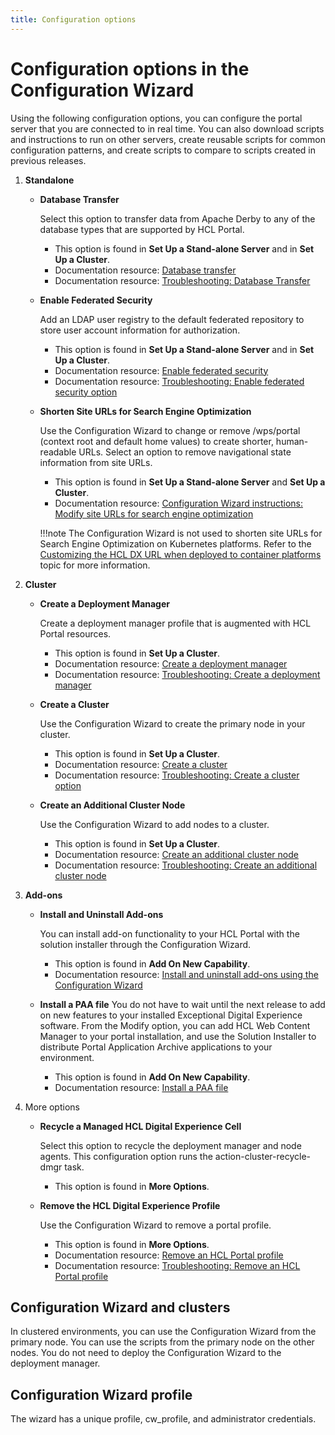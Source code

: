 ```yaml
---
title: Configuration options
---
```


# Configuration options in the Configuration Wizard

Using the following configuration options, you can configure the portal server that you are connected to in real time. You can also download scripts and instructions to run on other servers, create reusable scripts for common configuration patterns, and create scripts to compare to scripts created in previous releases.

1. **Standalone**
    -   **Database Transfer**

        Select this option to transfer data from Apache Derby to any of the database types that are supported by HCL Portal.

        -   This option is found in **Set Up a Stand-alone Server** and in **Set Up a Cluster**.
        -   Documentation resource: [Database transfer](../../../../../get_started/plan_deployment/traditional_deployment/roadmaps/rm_install_deployment/rm_web_content_dev.md#transferring-your-database)
        -   Documentation resource: [Troubleshooting: Database Transfer](../../../../../deployment/manage/troubleshooting/troubleshooting_configwizard/troubleshooting_db_transfer/index.md)

    -   **Enable Federated Security**

        Add an LDAP user registry to the default federated repository to store user account information for authorization.

        -   This option is found in **Set Up a Stand-alone Server** and in **Set Up a Cluster**.
        -   Documentation resource: [Enable federated security](../../../../../deployment/manage/security/people/authentication/user_registry/cw_ldap.md)
        -   Documentation resource: [Troubleshooting: Enable federated security option](../../../../../deployment/manage/troubleshooting/troubleshooting_configwizard/cw_ldap.md)

    -   **Shorten Site URLs for Search Engine Optimization**

        Use the Configuration Wizard to change or remove /wps/portal (context root and default home values) to create shorter, human-readable URLs. Select an option to remove navigational state information from site URLs.

        -   This option is found in **Set Up a Stand-alone Server** and **Set Up a Cluster**.
        -   Documentation resource: [Configuration Wizard instructions: Modify site URLs for search engine optimization](../../../../../deployment/manage/troubleshooting/troubleshooting_configwizard/cw_shorten_url_seo_ts.md)
        
        !!!note
            The Configuration Wizard is not used to shorten site URLs for Search Engine Optimization on Kubernetes platforms. Refer to the [Customizing the HCL DX URL when deployed to container platforms](https://help.hcltechsw.com/digital-experience/9.5/containerization/t_customize_dx_url.html) topic for more information.

2. **Cluster**
    -   **Create a Deployment Manager**

        Create a deployment manager profile that is augmented with HCL Portal resources.

        -   This option is found in **Set Up a Cluster**.
        -   Documentation resource: [Create a deployment manager](../../../../../deployment/manage/config_cluster/cw_dmgr_profile.md)
        -   Documentation resource: [Troubleshooting: Create a deployment manager](../../../../../deployment/manage/troubleshooting/troubleshooting_configwizard/cw_create_dmgr.md)

    -   **Create a Cluster**

        Use the Configuration Wizard to create the primary node in your cluster.

        -   This option is found in **Set Up a Cluster**.
        -   Documentation resource: [Create a cluster](../../../../../deployment/manage/config_cluster/create_cluster/index.md)
        -   Documentation resource: [Troubleshooting: Create a cluster option](../../../../../deployment/manage/troubleshooting/troubleshooting_configwizard/cw_create_cluster.md)

    -   **Create an Additional Cluster Node**

        Use the Configuration Wizard to add nodes to a cluster.

        -   This option is found in **Set Up a Cluster**.
        -   Documentation resource: [Create an additional cluster node](../../../../../deployment/manage/config_cluster/cw_add_node.md)
        -   Documentation resource: [Troubleshooting: Create an additional cluster node](../../../../../deployment/manage/troubleshooting/troubleshooting_configwizard/cw_create_addnode.md)

3. **Add-ons**
    -   **Install and Uninstall Add-ons**

        You can install add-on functionality to your HCL Portal with the solution installer through the Configuration Wizard.

        -   This option is found in **Add On New Capability**.
        -   Documentation resource: [Install and uninstall add-ons using the Configuration Wizard](../../../../../deployment/install/traditional/install_addons/inst_cw_addons.md)

    - **Install a PAA file**
        You do not have to wait until the next release to add on new features to your installed Exceptional Digital Experience software. From the Modify option, you can add HCL Web Content Manager to your portal installation, and use the Solution Installer to distribute Portal Application Archive applications to your environment.
        -   This option is found in **Add On New Capability**.
        -   Documentation resource: [Install a PAA file](../../../portal_admin_tools/cfg_wizard/usage/cw_modify.md#install-a-paa-file)

4. More options
    -   **Recycle a Managed HCL Digital Experience Cell**

        Select this option to recycle the deployment manager and node agents. This configuration option runs the action-cluster-recycle-dmgr task.

        -   This option is found in **More Options**.

    -   **Remove the HCL Digital Experience Profile**

        Use the Configuration Wizard to remove a portal profile.

        -   This option is found in **More Options**.
        -   Documentation resource: [Remove an HCL Portal profile](../../../../../deployment/manage/profile/cw_remove_profile.md)
        -   Documentation resource: [Troubleshooting: Remove an HCL Portal profile](../../../../../deployment/manage/troubleshooting/troubleshooting_configwizard/cw_removeprofile.md)

## Configuration Wizard and clusters

In clustered environments, you can use the Configuration Wizard from the primary node. You can use the scripts from the primary node on the other nodes. You do not need to deploy the Configuration Wizard to the deployment manager.

## Configuration Wizard profile

The wizard has a unique profile, cw_profile, and administrator credentials.
